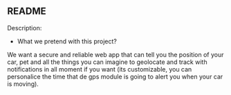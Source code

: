## README
Description:
- What we pretend with this project?

We want a secure and reliable web app that can tell you the position of your car, pet and all the things you can imagine to geolocate and track with notifications in all moment if you want (its customizable, you can personalice the time that de gps module is going to alert you when your car is moving).
